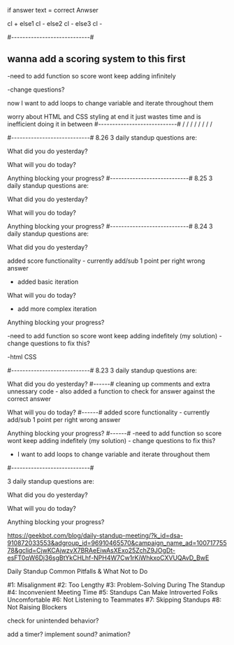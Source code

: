 if answer text = correct Anwser

cl +
else1
cl -
else2
cl -
else3
cl -

#----------------------------#

## wanna add a scoring system to this first

-need to add function so score wont keep adding infinitely

-change questions?

now I want to add loops to change variable and iterate throughout them

worry about HTML and CSS styling at end it just wastes time and is inefficient doing it in between
#----------------------------#
/
/
/
/
/
/
/
/

#----------------------------#
8.26
3 daily standup questions are:

What did you do yesterday?

What will you do today?

Anything blocking your progress?
#----------------------------#
8.25
3 daily standup questions are:

What did you do yesterday?

What will you do today?

Anything blocking your progress?
#----------------------------#
8.24
3 daily standup questions are:

What did you do yesterday?

added score functionality - currently add/sub 1 point per right wrong answer

- added basic iteration

What will you do today?

- add more complex iteration

Anything blocking your progress?

-need to add function so score wont keep adding indefitely (my solution) - change questions to fix this?

-html CSS

#----------------------------#
8.23
3 daily standup questions are:

What did you do yesterday?
#------#
cleaning up comments and extra unnessary code - also added a function to check for answer against the correct answer

What will you do today?
#------#
added score functionality - currently add/sub 1 point per right wrong answer

Anything blocking your progress?
#------#
-need to add function so score wont keep adding indefitely (my solution) - change questions to fix this?

- I want to add loops to change variable and iterate throughout them

#----------------------------#

3 daily standup questions are:

What did you do yesterday?

What will you do today?

Anything blocking your progress?

https://geekbot.com/blog/daily-standup-meeting/?k_id=dsa-910872033553&adgroup_id=96910465570&campaign_name_ad=10071775578&gclid=CjwKCAjwzvX7BRAeEiwAsXExo25ZchZ9JOgDt-esFT0qW6Dj36sgBtYkCHLhf-NPH4W7Cw1rKiWhkxoCXVUQAvD_BwE

Daily Standup Common Pitfalls & What Not to Do

#1: Misalignment
#2: Too Lengthy
#3: Problem-Solving During The Standup
#4: Inconvenient Meeting Time
#5: Standups Can Make Introverted Folks Uncomfortable
#6: Not Listening to Teammates
#7: Skipping Standups
#8: Not Raising Blockers

<!-- ideas -->

check for unintended behavior?

<!-- save for end -->

add a timer?
implement sound?
animation?
